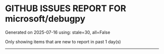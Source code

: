 
# GITHUB ISSUES REPORT FOR microsoft/debugpy


Generated on 2025-07-16 using: stale=30, all=False


Only showing items that are new to report in past 1 day(s)


---




















